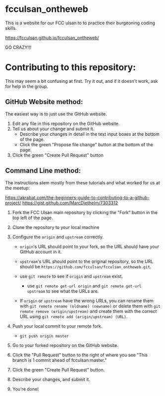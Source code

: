 # fcculsan_ontheweb

This is a website for our FCC ulsan to to practice their burgeoning coding skills. 

https://fcculsan.github.io/fcculsan_ontheweb/

GO CRAZY!!!

# Contributing to this repository:

This may seem a bit confusing at first. Try it out, and if it doesn't work, ask for help in the group.

## GitHub Website method:

The easiest way is to just use the GitHub website.

1. Edit any file in this repository on the GitHub website.
2. Tell us about your change and submit it.
   - Describe your changes in detail in the text input boxes at the bottom of the page.
   - Click the green "Propose file change" button at the bottom of the page.
3. Click the green "Create Pull Request" button

## Command Line method:

The instructions stem mostly from these tutorials and what worked for us at the meetup:

https://akrabat.com/the-beginners-guide-to-contributing-to-a-github-project/
https://gist.github.com/MarcDiethelm/7303312

1. Fork the FCC Ulsan main repository by clicking the "Fork" button in the top left of the page.
2. Clone the repository to your local machine
3. Configure the `origin` and `upstream` correctly.

   - `origin`'s URL should point to your fork, so the URL should have your GitHub account in it.
   - `upstream`'s URL should point to the original repository, so the URL should be `https://github.com/fcculsan/fcculsan_ontheweb.git`.
   - use `git remote` to see if `origin` and `upstream` exist.

     - use `git remote get-url origin` and `git remote get-url upstream` to see what the URLs are.

   - If `origin` or `upstream` have the wrong URLs, you can rename them with `git remote rename (oldname) (newname)` or delete them with `git remote remove (origin/upstream)` and create them with the correct URL using `git remote add (origin/upstream) (URL)`.

4. Push your local commit to your remote fork.
   - `git push origin master`
5. Go to your forked repository on the GitHub website.
6. Click the "Pull Request" button to the right of where you see "This branch is 1 commit ahead of fcculsan:master."
7. Click the green "Create Pull Request" button.
8. Describe your changes, and submit it.
9. You're done!
